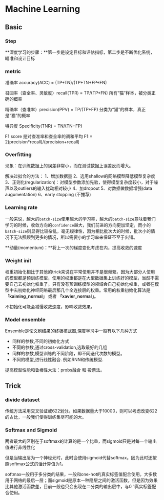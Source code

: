 # Machine Learning

## Basic

### Step

**深度学习的步骤：**第一步是设定目标和评估指标，第二步是不断优化系统，瞄准和设计目标



### metric

准确率 accuracy(ACC) = (TP+TN)/(TP+TN+FP+FN)

召回率（查全率、灵敏度）recall(TPR) = TP/(TP+FN)		   所有“猫”样本，被分类正确的概率

精确率（查准率）precision(PPV) = TP/(TP+FP)					分类为“猫”的样本，真正是“猫”的概率

特异度 Specificity(TNR) = TN/(TN+FP)

F1 score 是对查准率和查全率的调和平均 F1 = 2(precision*recall)/(precision+recall)



### Overfitting

现象：在训练数据上的误差非常小，而在测试数据上误差反而增大。

解决过拟合的方法：
1、增加数据量
2、选用shallow的网络模型降低模型复杂度
3、正则化(regularization)：对模型参数添加先验，使得模型复杂度较小，对于噪声以及outliers的输入扰动相对较小
4、加dropout
5、对数据做数据增强(data augumentation)
6、early stopping (不推荐)



### Learning rate

一般来说，越大的`batch-size`使用越大的学习率，越大的`batch-size`意味着我们学习的时候，收敛方向的`confidence`越大，我们前进的方向更加坚定，而小的`batch-size`则显得比较杂乱，毫无规律性，因为相比批次大的时候，批次小的情况下无法照顾到更多的情况，所以需要小的学习率来保证不至于出错。

**动量(momentum)：**将上一次的梯度变化考虑在内，提高收敛的速度



### Weight init

权重初始化相比于其他的trick来说在平常使用并不是很频繁。因为大部分人使用的模型都是预训练模型，使用的权重都是在大型数据集上训练好的模型，当然不需要自己去初始化权重了。只有没有预训练模型的领域会自己初始化权重，或者在模型中去初始化神经网络最后那几个全连接层的权重。常用的权重初始化算法是 **「kaiming_normal」** 或者 **「xavier_normal」**。

不初始化可能会减慢收敛速度，影响收敛效果。



### Model ensemble

Ensemble是论文刷结果的终极核武器,深度学习中一般有以下几种方式

- 同样的参数,不同的初始化方式
- 不同的参数,通过cross-validation,选取最好的几组
- 同样的参数,模型训练的不同阶段，即不同迭代次数的模型。
- 不同的模型,进行线性融合. 例如RNN和传统模型.

提高模型性能和鲁棒性大法：probs融合 和 投票法。





## Trick

### divide dataset

传统方法采用交叉验证或622划分。如果数据量大于10000，则可以考虑改变622的占比，一般我们使得训练集尽可能的大。



### Softmax and Sigmoid

两者最大的区别在于softmax的计算的是一个比重，而sigmoid只是对每一个输出值进行非线性化

但是当输出层为一个神经元时，此时会使用sigmoid代替softmax，因为此时还按照softmax公式的话计算值为1。

softmax一般用于多分类的结果，一般和one-hot的真实标签值配合使用，大多数用于网络的最后一层；而sigmoid是原本一种隐层之间的激活函数，但是因为效果比其他激活函数差，目前一般也只会出现在二分类的输出层中，与0 1真实标签配合使用。
